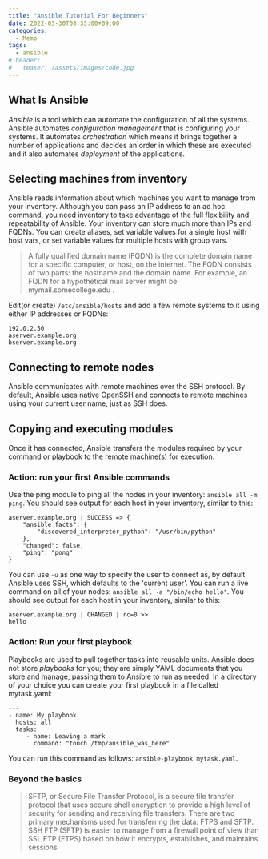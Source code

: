 ```yaml
---
title: "Ansible Tutorial For Beginners"
date: 2022-03-30T08:33:00+09:00
categories:
  - Memo
tags:
  - ansible
# header:
#   teaser: /assets/images/code.jpg
---
```


## What Is Ansible
*Ansible* is a tool which can automate the configuration of all the systems. Ansible automates *configuration management* that is configuring your systems. It automates *orchestration* which means it brings together a number of applications and decides an order in which these are executed and it also automates *deployment* of the applications.

## Selecting machines from inventory
Ansible reads information about which machines you want to manage from your inventory. Although you can pass an IP address to an ad hoc command, you need inventory to take advantage of the full flexibility and repeatability of Ansible. Your inventory can store much more than IPs and FQDNs. You can create aliases, set variable values for a single host with host vars, or set variable values for multiple hosts with group vars.

> A fully qualified domain name (FQDN) is the complete domain name for a specific computer, or host, on the internet. The FQDN consists of two parts: the hostname and the domain name. For example, an FQDN for a hypothetical mail server might be mymail.somecollege.edu .

Edit(or create) `/etc/ansible/hosts` and add a few remote systems to it using either IP addresses or FQDNs:

```
192.0.2.50
aserver.example.org
bserver.example.org
```

## Connecting to remote nodes
Ansible communicates with remote machines over the SSH protocol. By default, Ansible uses native OpenSSH and connects to remote machines using your current user name, just as SSH does.

## Copying and executing modules
Once it has connected, Ansible transfers the modules required by your command or playbook to the remote machine(s) for execution.

### Action: run your first Ansible commands

Use the ping module to ping all the nodes in your inventory:
`ansible all -m ping`. You should see output for each host in your inventory, similar to this:

```
aserver.example.org | SUCCESS => {
    "ansible_facts": {
        "discovered_interpreter_python": "/usr/bin/python"
    },
    "changed": false,
    "ping": "pong"
}
```

You can use `-u` as one way to specify the user to connect as, by default Ansible uses SSH, which defaults to the 'current user'. You can run a live command on all of your nodes: `ansible all -a "/bin/echo hello"`. You should see output for each host in your inventory, similar to this:

```
aserver.example.org | CHANGED | rc=0 >>
hello
```

### Action: Run your first playbook
Playbooks are used to pull together tasks into reusable units. Ansible does not store *playbooks* for you; they are simply YAML documents that you store and manage, passing them to Ansible to run as needed. In a directory of your choice you can create your first playbook in a file called mytask.yaml:

```
---
- name: My playbook
  hosts: all
  tasks:
     - name: Leaving a mark
       command: "touch /tmp/ansible_was_here"
```

You can run this command as follows: `ansible-playbook mytask.yaml`. 

### Beyond the basics

> SFTP, or Secure File Transfer Protocol, is a secure file transfer protocol that uses secure shell encryption to provide a high level of security for sending and receiving file transfers. 
> There are two primary mechanisms used for transferring the data: FTPS and SFTP. SSH FTP (SFTP) is easier to manage from a firewall point of view than SSL FTP (FTPS) based on how it encrypts, establishes, and maintains sessions


